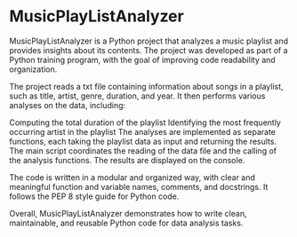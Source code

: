 # MusicPlayListAnalyzer

MusicPlayListAnalyzer
is a Python project that analyzes a music playlist and provides insights about its contents. 
The project was developed as part of a Python training program, with the goal of improving code readability and organization.

The project reads a txt file containing information about songs in a playlist, such as title, artist, genre, duration, and year. 
It then performs various analyses on the data, including:

Computing the total duration of the playlist
Identifying the most frequently occurring artist in the playlist
The analyses are implemented as separate functions, each taking the playlist data as input and returning the results. 
The main script coordinates the reading of the data file and the calling of the analysis functions. The results are displayed on the console.

The code is written in a modular and organized way, with clear and meaningful function and variable names, comments, and docstrings. 
It follows the PEP 8 style guide for Python code.

Overall, MusicPlayListAnalyzer demonstrates how to write clean, maintainable, and reusable Python code for data analysis tasks.
